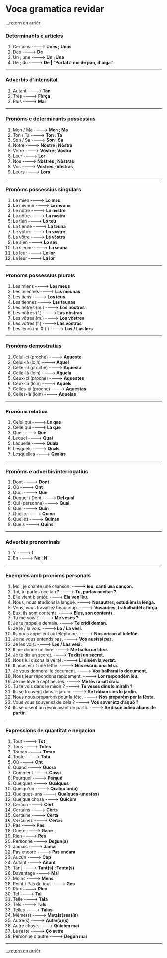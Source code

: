 # **Voca gramatica revidar**

[...retorn en arrièr](../grammaire.md)

### **Determinants e articles**
1. Certains ----> **Unes ; Unas**  
2. Des ----> **De**  
3. Un ; une ----> **Un ; Una**  
4. De ; du ----> **De | "Portatz-me de pan, d'aiga."**

---

### **Adverbis d'intensitat**
1. Autant ----> **Tan**  
2. Très ----> **Fòrça**  
3. Plus ----> **Mai**

---

### **Pronòms e determinants possessius**
1. Mon / Ma ----> **Mon ; Ma**  
2. Ton / Ta ----> **Ton ; Ta**  
3. Son / Sa ----> **Son ; Sa**  
4. Notre ----> **Nòstre ; Nòstra**  
5. Votre ----> **Vòstre ; Vòstra**  
6. Leur ----> **Lor**  
7. Nos ----> **Nòstres ; Nòstras**  
8. Vos ----> **Vòstres ; Vòstras**  
9. Leurs ----> **Lors**

---

### **Pronòms possessius singulars**
1. Le mien ----> **Lo meu**  
2. La mienne ----> **La meuna**  
3. Le nôtre ----> **Lo nòstre**  
4. La nôtre ----> **La nòstra**  
5. Le tien ----> **Lo teu**  
6. La tienne ----> **La teuna**  
7. Le vôtre ----> **Lo vòstre**  
8. La vôtre ----> **La vòstra**  
9. Le sien ----> **Lo seu**  
10. La sienne ----> **La seuna**  
11. Le leur ----> **Lo lor**  
12. La leur ----> **La lor**

---

### **Pronòms possessius plurals**
1. Les miens ----> **Los meus**  
2. Les miennes ----> **Las meunas**  
3. Les tiens ----> **Los teus**  
4. Les tiennes ----> **Las teunas**  
5. Les nôtres (m.) ----> **Los nòstres**  
6. Les nôtres (f.) ----> **Las nòstras**  
7. Les vôtres (m.) ----> **Los vòstres**  
8. Les vôtres (f.) ----> **Las vòstras**  
9. Les leurs (m. & f.) ----> **Los / Las lors**

---

### **Pronòms demostratius**
1. Celui-ci (proche) ----> **Aqueste**  
2. Celui-là (loin) ----> **Aquel**  
3. Celle-ci (proche) ----> **Aquesta**  
4. Celle-là (loin) ----> **Aquela**  
5. Ceux-ci (proche) ----> **Aquestes**  
6. Ceux-là (loin) ----> **Aquels**  
7. Celles-ci (proche) ----> **Aquestas**  
8. Celles-là (loin) ----> **Aquelas**

---

### **Pronòms relatius**
1. Celui qui ----> **Lo que**  
2. Celle qui ----> **La que**  
3. Que ----> **Que**  
4. Lequel ----> **Qual**  
5. Laquelle ----> **Quala**  
6. Lesquels ----> **Quals**  
7. Lesquelles ----> **Qualas**

---

### **Pronòms e adverbis interrogatius**
1. Dont ----> **Dont**  
2. Où ----> **Ont**  
3. Quoi ----> **Que**  
4. Duquel / Dont ----> **Del qual**  
5. Qui (personne) ----> **Qual**  
6. Quel ----> **Quin**  
7. Quelle ----> **Quina**  
8. Quelles ----> **Quinas**  
9. Quels ----> **Quins**

---

### **Adverbis pronominals**
1. Y ----> **I**  
2. En ----> **Ne ; N'**

---

### **Exemples amb pronòms personals**
1. Moi, je chante une chanson. ----> **Ieu, canti una cançon.**  
2. Toi, tu parles occitan ? ----> **Tu, parlas occitan ?**  
3. Elle vient bientôt. ----> **Ela ven lèu.**  
4. Nous, nous étudions la langue. ----> **Nosautres, estudièm la lenga.**  
5. Vous, vous travaillez beaucoup. ----> **Vosautres, trabalhadètz fòrça.**  
6. Eux, ils sont contents. ----> **Eles, son contents.**  
7. Tu me vois ? ----> **Me veses ?**  
8. Je te rappelle demain. ----> **Te cridi deman.**  
9. Je le / la vois. ----> **Lo / La vesi.**  
10. Ils nous appellent au téléphone. ----> **Nos cridan al telefòn.**  
11. Je ne vous entends pas. ----> **Vos ausissi pas.**  
12. Je les vois. ----> **Los / Las vesi.**  
13. Il me donne un livre. ----> **Me balha un libre.**  
14. Je te dis un secret. ----> **Te disi un secret.**  
15. Nous lui disons la vérité. ----> **Li disèm la vertat.**  
16. Il nous écrit une lettre. ----> **Nos escriu una letra.**  
17. Je vous donnerai le document. ----> **Vos balharai lo document.**  
18. Nous leur répondons rapidement. ----> **Lor respondèm lèu.**  
19. Je me lève à sept heures. ----> **Me lèvi a sèt oras.**  
20. Tu te vois dans le miroir ? ----> **Te veses dins lo miralh ?**  
21. Ils se trouvent dans le jardin. ----> **Se tròban dins lo jardin.**  
22. Nous nous préparons pour la fête. ----> **Nos preparèm per la fèsta.**  
23. Vous vous souvenez de cela ? ----> **Vos sovenètz d’aquò ?**  
24. Ils se disent au revoir avant de partir. ----> **Se dison adieu abans de partir.**

---

### **Expressions de quantitat e negacion**
1. Tout ----> **Tot**  
2. Tous ----> **Totes**  
3. Toutes ----> **Totas**  
4. Toute ----> **Tota**  
5. Où ----> **Ont**  
6. Quand ----> **Quora**  
7. Comment ----> **Cossi**  
8. Pourquoi ----> **Perqué**  
9. Quelques ----> **Qualques**  
10. Quelqu'un ----> **Qualqu’un(a)**  
11. Quelques-uns ----> **Qualques-unes(as)**  
12. Quelque chose ----> **Quicòm**  
13. Certain ----> **Cèrt**  
14. Certains ----> **Cèrts**  
15. Certaine ----> **Cèrta**  
16. Certaines ----> **Cèrtas**  
17. Pas ----> **Pas**  
18. Guère ----> **Gaire**  
19. Rien ----> **Res**  
20. Personne ----> **Degun(a)**  
21. Jamais ----> **Jamai**  
22. Pas encore ----> **Pas encara**  
23. Aucun ----> **Cap**  
24. Autant ----> **Aitant**  
25. Tant ----> **Tant(s) ; Tanta(s)**  
26. Davantage ----> **Mai**  
27. Moins ----> **Mens**  
28. Point / Pas du tout ----> **Ges**  
29. Plus ----> **Plus**  
30. Tel ----> **Tal**  
31. Telle ----> **Tala**  
32. Tels ----> **Tals**  
33. Telles ----> **Talas**  
34. Même(s) ----> **Meteis(ssa)(s)**  
35. Autre(s) ----> **Autre(a)(s)**  
36. Autre chose ----> **Quicòm mai**  
37. Le reste ----> **Çò autre**  
38. Personne d'autre ----> **Degun mai**  

---

[...retorn en arrièr](../grammaire.md)